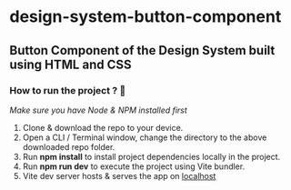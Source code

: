 # design-system-button-component

## Button Component of the Design System built using HTML and CSS

### How to run the project ? :rocket:

_Make sure you have Node & NPM installed first_

1. Clone & download the repo to your device.
2. Open a CLI / Terminal window, change the directory to the above downloaded repo folder.
3. Run **npm install** to install project dependencies locally in the project.
4. Run **npm run dev** to execute the project using Vite bundler.
5. Vite dev server hosts & serves the app on [localhost](http://localhost:5173/)
